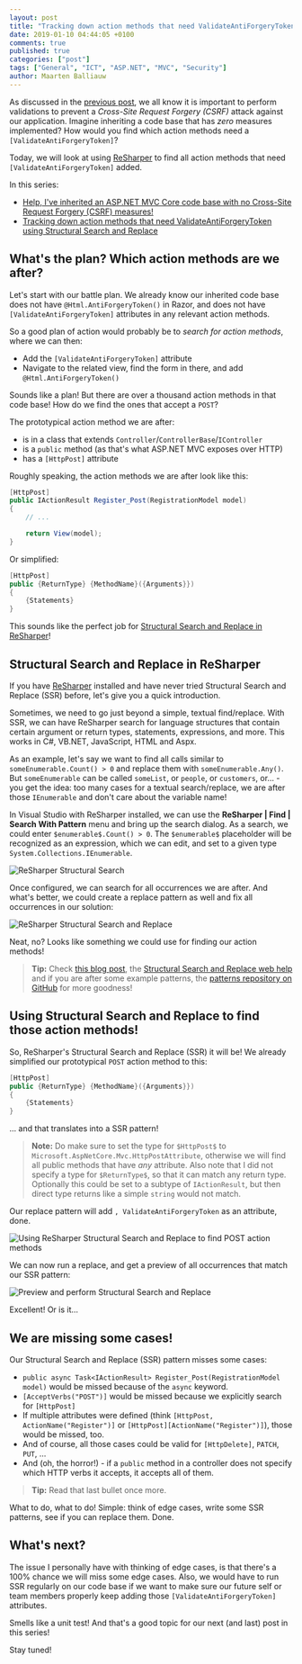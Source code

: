 ```yaml
---
layout: post
title: "Tracking down action methods that need ValidateAntiForgeryToken using Structural Search and Replace"
date: 2019-01-10 04:44:05 +0100
comments: true
published: true
categories: ["post"]
tags: ["General", "ICT", "ASP.NET", "MVC", "Security"]
author: Maarten Balliauw
---
```


As discussed in the [previous post](https://blog.maartenballiauw.be/post/2019/01/09/help-ive-inherited-an-aspnet-mvc-core-code-base-with-no-cross-site-request-forgery-csrf-measures.html), we all know it is important to perform validations to prevent a *Cross-Site Request Forgery (CSRF)* attack against our application. Imagine inheriting a code base that has *zero* measures implemented? How would you find which action methods need a `[ValidateAntiForgeryToken]`?

Today, we will look at using [ReSharper](https://www.jetbrains.com/resharper) to find all action methods that need `[ValidateAntiForgeryToken]` added.

In this series:

* [Help, I've inherited an ASP.NET MVC Core code base with no Cross-Site Request Forgery (CSRF) measures!](https://blog.maartenballiauw.be/post/2019/01/09/help-ive-inherited-an-aspnet-mvc-core-code-base-with-no-cross-site-request-forgery-csrf-measures.html)
* [Tracking down action methods that need ValidateAntiForgeryToken using Structural Search and Replace](TODO)

## What's the plan? Which action methods are we after?

Let's start with our battle plan. We already know our inherited code base does not have `@Html.AntiForgeryToken()` in Razor, and does not have `[ValidateAntiForgeryToken]` attributes in any relevant action methods.

So a good plan of action would probably be to *search for action methods*, where we can then:

* Add the `[ValidateAntiForgeryToken]` attribute
* Navigate to the related view, find the form in there, and add `@Html.AntiForgeryToken()`

Sounds like a plan! But there are over a thousand action methods in that code base! How do we find the ones that accept a `POST`?

The prototypical action method we are after:

* is in a class that extends `Controller`/`ControllerBase`/`IController`
* is a `public` method (as that's what ASP.NET MVC exposes over HTTP)
* has a `[HttpPost]` attribute

Roughly speaking, the action methods we are after look like this:

```csharp
[HttpPost]
public IActionResult Register_Post(RegistrationModel model)
{
    // ...

    return View(model);
}
```

Or simplified:

```csharp
[HttpPost]
public {ReturnType} {MethodName}({Arguments}})
{
    {Statements}
}
```

This sounds like the perfect job for [Structural Search and Replace in ReSharper](https://www.jetbrains.com/help/resharper/Navigation_and_Search__Structural_Search_and_Replace.html)!

## Structural Search and Replace in ReSharper

If you have [ReSharper](https://www.jetbrains.com/resharper) installed and have never tried Structural Search and Replace (SSR) before, let's give you a quick introduction.

Sometimes, we need to go just beyond a simple, textual find/replace. With SSR, we can have ReSharper search for language structures that contain certain argument or return types, statements, expressions, and more. This works in C#, VB.NET, JavaScript, HTML and Aspx.

As an example, let's say we want to find all calls similar to `someEnumerable.Count() > 0` and replace them with `someEnumerable.Any()`. But `someEnumerable` can be called `someList`, or `people`, or `customers`, or... - you get the idea: too many cases for a textual search/replace, we are after those `IEnumerable` and don't care about the variable name!

In Visual Studio with ReSharper installed, we can use the **ReSharper | Find | Search With Pattern** menu and bring up the search dialog. As a search, we could enter `$enumerable$.Count() > 0`. The `$enumerable$` placeholder will be recognized as an expression, which we can edit, and set to a given type `System.Collections.IEnumerable`.

![ReSharper Structural Search](images/2019/01/resharper-structural-search-replace.png)

Once configured, we can search for all occurrences we are after. And what's better, we could create a replace pattern as well and fix all occurrences in our solution:

![ReSharper Structural Search and Replace](images/2019/01/resharper-structural-search-replace-enumerable.png)

Neat, no? Looks like something we could use for finding our action methods!

> **Tip:** Check [this blog post](https://blog.jetbrains.com/dotnet/2010/04/07/introducing-resharper-50-structural-search-and-replace/), the [Structural Search and Replace web help](https://www.jetbrains.com/help/resharper/Navigation_and_Search__Structural_Search_and_Replace.html) and if you are after some example patterns, the [patterns repository on GitHub](https://github.com/JetBrains/resharper-sample-patterns) for more goodness!

## Using Structural Search and Replace to find those action methods!

So, ReSharper's Structural Search and Replace (SSR) it will be! We already simplified our prototypical `POST` action method to this:

```csharp
[HttpPost]
public {ReturnType} {MethodName}({Arguments}})
{
    {Statements}
}
```

... and that translates into a SSR pattern!

> **Note:** Do make sure to set the type for `$HttpPost$` to `Microsoft.AspNetCore.Mvc.HttpPostAttribute`, otherwise we will find all public methods that have *any* attribute. Also note that I did not specify a type for `$ReturnType$`, so that it can match any return type. Optionally this could be set to a subtype of `IActionResult`, but then direct type returns like a simple `string` would not match.

Our replace pattern will add `, ValidateAntiForgeryToken` as an attribute, done.

![Using ReSharper Structural Search and Replace to find POST action methods](images/2019/01/resharper-structural-search-replace-to-find-mvc-action-methods.png)

We can now run a replace, and get a preview of all occurrences that match our SSR pattern:

![Preview and perform Structural Search and Replace](images/2019/01/structural-search-replace-preview.png)

Excellent! Or is it...

## We are missing some cases!

Our Structural Search and Replace (SSR) pattern misses some cases:

* `public async Task<IActionResult> Register_Post(RegistrationModel model)` would be missed because of the `async` keyword.
* `[AcceptVerbs("POST")]` would be missed because we explicitly search for `[HttpPost]`
* If multiple attributes were defined (think `[HttpPost, ActionName("Register")]` or `[HttpPost][ActionName("Register")]`), those would be missed, too.
* And of course, all those cases could be valid for `[HttpDelete]`, `PATCH`, `PUT`, ...
* And (oh, the horror!) - if a `public` method in a controller does not specify which HTTP verbs it accepts, it accepts all of them.

> **Tip:** Read that last bullet once more.

What to do, what to do! Simple: think of edge cases, write some SSR patterns, see if you can replace them. Done.

## What's next?

The issue I personally have with thinking of edge cases, is that there's a 100% chance we will miss some edge cases. Also, we would have to run SSR regularly on our code base if we want to make sure our future self or team members properly keep adding those `[ValidateAntiForgeryToken]` attributes.

Smells like a unit test! And that's a good topic for our next (and last) post in this series!

Stay tuned!
